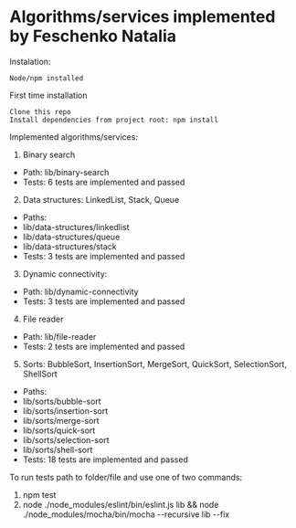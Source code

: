# Algorithms/services implemented by Feschenko Natalia

Instalation:

    Node/npm installed

First time installation

    Clone this repo
    Install dependencies from project root: npm install

Implemented algorithms/services:

1. Binary search
- Path: lib/binary-search
- Tests: 6 tests are implemented and passed

2. Data structures: LinkedList, Stack, Queue
- Paths: 
- lib/data-structures/linkedlist
- lib/data-structures/queue
- lib/data-structures/stack
- Tests: 3 tests are implemented and passed

3. Dynamic connectivity:
- Path: lib/dynamic-connectivity
- Tests: 3 tests are implemented and passed

4. File reader
- Path: lib/file-reader
- Tests: 2 tests are implemented and passed

5. Sorts: BubbleSort, InsertionSort, MergeSort, QuickSort, SelectionSort, ShellSort
- Paths: 
- lib/sorts/bubble-sort
- lib/sorts/insertion-sort
- lib/sorts/merge-sort
- lib/sorts/quick-sort
- lib/sorts/selection-sort
- lib/sorts/shell-sort
- Tests: 18 tests are implemented and passed

To run tests path to folder/file and use one of two commands: 
1. npm test
2. node ./node_modules/eslint/bin/eslint.js lib && node ./node_modules/mocha/bin/mocha --recursive lib --fix


